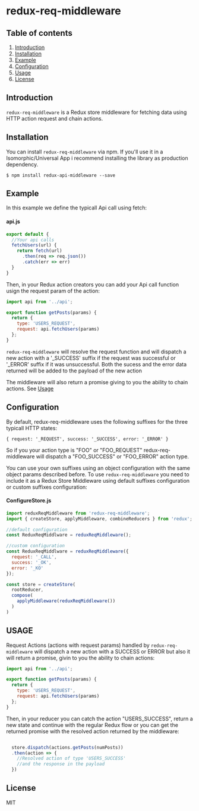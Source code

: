 redux-req-middleware
====================


## Table of contents

1. [Introduction](#introduction)
3. [Installation](#installation)
2. [Example](#example)
4. [Configuration](#configuration)
5. [Usage](#usage)
6. [License](License)

## Introduction

`redux-req-middleware` is a Redux store middleware for fetching data using HTTP action request and chain actions.

## Installation

You can install `redux-req-middleware` via npm. If you'll use it in a Isomorphic/Universal App i recommend installing the library as production dependency.

```
$ npm install redux-api-middleware --save
```

## Example

In this example we define the typicall Api call using fetch:

#### api.js

```javascript
export default {
  //Your api calls
  fetchUsers(url) {
    return fetch(url)
      .then(req => req.json())
      .catch(err => err) 
  }
}
``` 
Then, in your Redux action creators you can add your Api call function usign the request param of the action:

```javascript
import api from '../api';

export function getPosts(params) {
  return {
    type: 'USERS_REQUEST',
    request: api.fetchUsers(params)
  };
}
```
`redux-req-middleware` will resolve the request function and will dispatch a new action with a '_SUCCESS' suffix if the request was successful or '_ERROR' suffix if it was unsuccessful. Both the sucess and the error data returned will be added to the payload of the new action

The middleware will also return a promise giving to you the ability to chain actions. See [Usage](#usage)


## Configuration

By default, redux-req-middleware uses the following suffixes for the three typicall HTTP states:

`
{
  request: '_REQUEST',
  success: '_SUCCESS',
  error: '_ERROR'
}
`

So if you your action type is "FOO" or "FOO_REQUEST" redux-req-middleware will dispatch a "FOO_SUCCESS" or "FOO_ERROR" action type.

You can use your own suffixes using an object configuration with the same object params described before.  To use `redux-req-middleware` you need to include it as a Redux Store Middleware using default suffixes configuration or custom suffixes configuration:

#### ConfigureStore.js

```js
import reduxReqMiddleware from 'redux-req-middleware';
import { createStore, applyMiddleware, combineReducers } from 'redux';

//default configuration
const ReduxReqMiddlware = reduxReqMiddleware();

//custom configuration
const ReduxReqMiddlware = reduxReqMiddleware({
  request: '_CALL',
  success: '_OK',
  error: '_KO'
});

const store = createStore(
  rootReducer,
  compose(
    applyMiddleware(reduxReqMiddleware())
  )
)

```

## USAGE

 Request Actions (actions with request params) handled by `redux-req-middleware` will dispatch a new action with a SUCCESS or ERROR but also it will return a promise, givin to you the ability to chain actions:

```javascript
import api from '../api';

export function getPosts(params) {
  return {
    type: 'USERS_REQUEST',
    request: api.fetchUsers(params)
  };
}
```

Then, in your reducer you can catch the action "USERS_SUCCESS", return a new state and continue with the regular Redux flow or you can get the returned promise with the resolved action returned by the middleware:

```javascript

  store.dispatch(actions.getPosts(numPosts))
  .then(action => {
    //Resolved action of type 'USERS_SUCCESS'
    //and the response in the payload
  })
``` 


## License

MIT
